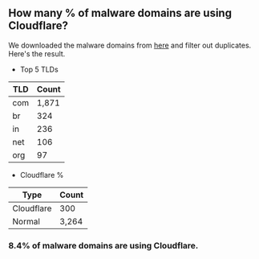 ## How many % of malware domains are using Cloudflare?


We downloaded the malware domains from [here](https://urlhaus.abuse.ch) and filter out duplicates.
Here's the result.


[//]: # (start replacement)


- Top 5 TLDs

| TLD | Count |
| --- | --- |
| com | 1,871 |
| br | 324 |
| in | 236 |
| net | 106 |
| org | 97 |


- Cloudflare %

| Type | Count |
| --- | --- |
| Cloudflare | 300 |
| Normal | 3,264 |


### 8.4% of malware domains are using Cloudflare.